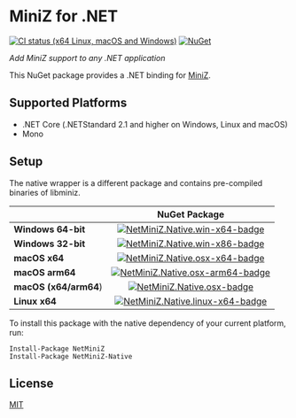 # MiniZ for .NET

[![CI status (x64 Linux, macOS and Windows)](https://github.com/jsm174/net-miniz/actions/workflows/build.yml/badge.svg?branch=master)](https://github.com/jsm174/net-miniz/actions) 
[![NuGet](https://img.shields.io/nuget/vpre/NetMiniZ.svg)](https://www.nuget.org/packages/NetMiniZ)

*Add MiniZ support to any .NET application*

This NuGet package provides a .NET binding for [MiniZ](https://github.com/richgel999/miniz).

## Supported Platforms

- .NET Core (.NETStandard 2.1 and higher on Windows, Linux and macOS)
- Mono

## Setup

The native wrapper is a different package and contains pre-compiled binaries of libminiz.

|                       | NuGet Package                                                       |
|-----------------------|:-------------------------------------------------------------------:|
| **Windows 64-bit**    | [![NetMiniZ.Native.win-x64-badge]][NetMiniZ.Native.win-x64-nuget]     |
| **Windows 32-bit**    | [![NetMiniZ.Native.win-x86-badge]][NetMiniZ.Native.win-x86-nuget]     |
| **macOS x64**         | [![NetMiniZ.Native.osx-x64-badge]][NetMiniZ.Native.osx-x64-nuget]     |
| **macOS arm64**       | [![NetMiniZ.Native.osx-arm64-badge]][NetMiniZ.Native.osx-arm64-nuget] |
| **macOS (x64/arm64**) | [![NetMiniZ.Native.osx-badge]][NetMiniZ.Native.osx-nuget] |
| **Linux x64**         | [![NetMiniZ.Native.linux-x64-badge]][NetMiniZ.Native.linux-x64-nuget] |

[NetMiniZ.Native.win-x64-badge]: https://img.shields.io/nuget/vpre/NetMiniZ.Native.win-x64.svg
[NetMiniZ.Native.win-x64-nuget]: https://www.nuget.org/packages/NetMiniZ.Native.win-x64
[NetMiniZ.Native.win-x86-badge]: https://img.shields.io/nuget/vpre/NetMiniZ.Native.win-x86.svg
[NetMiniZ.Native.win-x86-nuget]: https://www.nuget.org/packages/NetMiniZ.Native.win-x86
[NetMiniZ.Native.osx-x64-badge]: https://img.shields.io/nuget/vpre/NetMiniZ.Native.osx-x64.svg
[NetMiniZ.Native.osx-x64-nuget]: https://www.nuget.org/packages/NetMiniZ.Native.osx-x64
[NetMiniZ.Native.osx-arm64-badge]: https://img.shields.io/nuget/vpre/NetMiniZ.Native.osx-arm64.svg
[NetMiniZ.Native.osx-arm64-nuget]: https://www.nuget.org/packages/NetMiniZ.Native.osx-arm64
[NetMiniZ.Native.osx-badge]: https://img.shields.io/nuget/vpre/NetMiniZ.Native.osx.svg
[NetMiniZ.Native.osx-nuget]: https://www.nuget.org/packages/NetMiniZ.Native.osx
[NetMiniZ.Native.linux-x64-badge]: https://img.shields.io/nuget/vpre/NetMiniZ.Native.linux-x64.svg
[NetMiniZ.Native.linux-x64-nuget]: https://www.nuget.org/packages/NetMiniZ.Native.linux-x64

To install this package with the native dependency of your current platform, run:

```
Install-Package NetMiniZ
Install-Package NetMiniZ-Native
```

## License

[MIT](LICENSE.txt)

